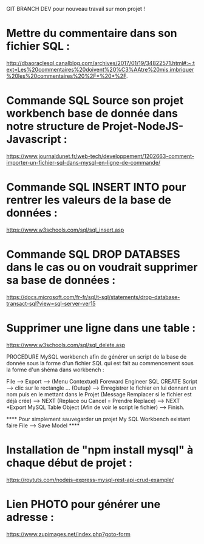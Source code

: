 GIT BRANCH DEV pour nouveau travail sur mon projet !


# Mettre du commentaire dans son fichier SQL :

http://dbaoraclesql.canalblog.com/archives/2017/01/19/34822571.html#:~:text=Les%20commentaires%20doivent%20%C3%AAtre%20mis,imbriquer%20les%20commentaires%20%2F*%20*%2F.


# Commande SQL Source son projet workbench base de donnée dans notre structure de Projet-NodeJS-Javascript :
https://www.journaldunet.fr/web-tech/developpement/1202663-comment-importer-un-fichier-sql-dans-mysql-en-ligne-de-commande/


# Commande SQL INSERT INTO pour rentrer les valeurs de la base de données :
https://www.w3schools.com/sql/sql_insert.asp

# Commande SQL DROP DATABSES dans le cas ou on voudrait supprimer sa base de données : 
https://docs.microsoft.com/fr-fr/sql/t-sql/statements/drop-database-transact-sql?view=sql-server-ver15

# Supprimer une ligne dans une table :

https://www.w3schools.com/sql/sql_delete.asp





PROCEDURE MySQL workbench afin de générer un script de la base de donnée sous la forme d'un fichier SQL qui est fait au commencement sous la forme d'un shéma dans workbench : 

File --> Export --> (Menu Contextuel) Foreward Engineer SQL CREATE Script --> clic sur le rectangle ... (Outup) --> Enregistrer le fichier en lui donnant un nom puis en le mettant dans le Projet (Message Remplacer si le fichier est déjà crée) --> NEXT (Replace ou Cancel = Prendre Replace) --> NEXT *Export MySQL Table Object (Afin de voir le script le fichier) --> Finish.


**** Pour simplement sauvegarder un projet My SQL Workbench existant faire File --> Save Model ****


# Installation de "npm install mysql" à chaque début de projet :

https://roytuts.com/nodejs-express-mysql-rest-api-crud-example/















# Lien PHOTO pour générer une adresse :

https://www.zupimages.net/index.php?goto-form